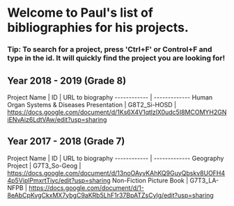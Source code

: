 # Welcome to Paul's list of bibliographies for his projects.

### Tip: To search for a project, press 'Ctrl+F' or Control+F and type in the id. It will quickly find the project you are looking for!

## Year 2018 - 2019 (Grade 8)

Project Name | ID | URL to biography
------------ | -------------
Human Organ Systems & Diseases Presentation | G8T2_Si-HOSD | https://docs.google.com/document/d/1Ks6X4V1qtlzlX0udc5I8MCOMYH2GNiENvAiz6LdtVAw/edit?usp=sharing

## Year 2017 - 2018 (Grade 7)

Project Name | ID | URL to biography
------------ | -------------
Geography Project | G7T3_So-Geog | https://docs.google.com/document/d/13noOAyvKAhKQ9GuyQbskv8UOFH44p5ViplPmxrtTiyc/edit?usp=sharing
Non-Fiction Picture Book | G7T3_LA-NFPB | https://docs.google.com/document/d/1-8eAbCpKvgCkxMX7ybgC9aKRb5LhF1r37BpATZsCylg/edit?usp=sharing
